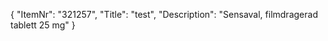 {
  "ItemNr": "321257",
  "Title": "test",
  "Description": "Sensaval, filmdragerad tablett 25 mg"
}